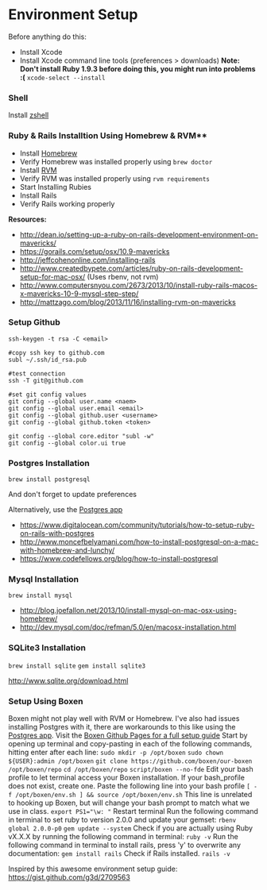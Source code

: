 # Environment Setup

Before anything do this:

- Install Xcode
- Install Xcode command line tools (preferences > downloads) **Note: Don't install Ruby 1.9.3 before doing this, you might run into problems :(**
``xcode-select --install``

### Shell
Install [zshell](https://github.com/robbyrussell/oh-my-zsh)

### Ruby & Rails Installtion Using Homebrew & RVM**
- Install [Homebrew](http://brew.sh/)
- Verify Homebrew was installed properly using ``brew doctor``
- Install [RVM](http://rvm.io/rvm/install)
- Verify RVM was installed properly using ``rvm requirements``
- Start Installing Rubies
- Install Rails
- Verify Rails working properly

**Resources:**
- http://dean.io/setting-up-a-ruby-on-rails-development-environment-on-mavericks/
- https://gorails.com/setup/osx/10.9-mavericks
- http://jeffcohenonline.com/installing-rails
- http://www.createdbypete.com/articles/ruby-on-rails-development-setup-for-mac-osx/ (Uses rbenv, not rvm)
- http://www.computersnyou.com/2673/2013/10/install-ruby-rails-macos-x-mavericks-10-9-mysql-step-step/
- http://mattzago.com/blog/2013/11/16/installing-rvm-on-mavericks

### Setup Github
```
ssh-keygen -t rsa -C <email>

#copy ssh key to github.com
subl ~/.ssh/id_rsa.pub

#test connection
ssh -T git@github.com

#set git config values
git config --global user.name <naem>
git config --global user.email <email>
git config --global github.user <username>
git config --global github.token <token>

git config --global core.editor "subl -w"
git config --global color.ui true
```

### Postgres Installation
``brew install postgresql``

And don't forget to update preferences

Alternatively, use the [Postgres app](http://postgresapp.com/)

- https://www.digitalocean.com/community/tutorials/how-to-setup-ruby-on-rails-with-postgres
- http://www.moncefbelyamani.com/how-to-install-postgresql-on-a-mac-with-homebrew-and-lunchy/
- https://www.codefellows.org/blog/how-to-install-postgresql

### Mysql Installation
``brew install mysql``

- http://blog.joefallon.net/2013/10/install-mysql-on-mac-osx-using-homebrew/
- http://dev.mysql.com/doc/refman/5.0/en/macosx-installation.html

### SQLite3 Installation

``brew install sqlite``
``gem install sqlite3``

http://www.sqlite.org/download.html

### Setup Using Boxen
Boxen might not play well with RVM or Homebrew. I've also had issues installing Postgres with it, there are workarounds to this like using the [Postgres app](http://postgresapp.com/). Visit the [Boxen Github Pages for a full setup guide](https://github.com/boxen/our-boxen)
Start by opening up terminal and copy-pasting in each of the following commands, hitting enter after each line:
``sudo mkdir -p /opt/boxen``
``sudo chown ${USER}:admin /opt/boxen``
``git clone https://github.com/boxen/our-boxen /opt/boxen/repo``
``cd /opt/boxen/repo``
``script/boxen --no-fde``
Edit your bash profile to let terminal access your Boxen installation. If your bash_profile does not exist, create one.
Paste the following line into your bash profile
``[ -f /opt/boxen/env.sh ] && source /opt/boxen/env.sh``
This line is unrelated to hooking up Boxen, but will change your bash prompt to match what we use in class.
``export PS1="\w: "``
Restart terminal
Run the following command in terminal to set ruby to version 2.0.0 and update your gemset:
``rbenv global 2.0.0-p0``
``gem update --system``
Check if you are actually using Ruby vX.X.X by running the following command in terminal:
``ruby -v``
Run the following command in terminal to install rails, press 'y' to overwrite any documentation:
``gem install rails``
Check if Rails installed.
``rails -v``

Inspired by this awesome environment setup guide: https://gist.github.com/g3d/2709563
